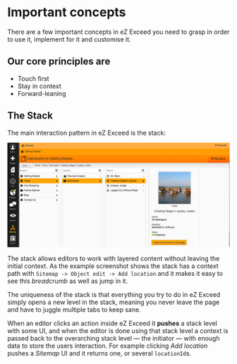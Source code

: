 Important concepts
==================

There are a few important concepts in eZ Exceed you need to grasp in order to use it, implement for it and customise it.

## <a id="important-concepts-core-principles" href="#important-concepts-core-principles"></a> Our core principles are

- Touch first
- Stay in context
- Forward-leaning

## <a id="important-concepts-the stack" href="#important-concepts-the-stack"></a> The Stack

The main interaction pattern in eZ Exceed is the stack:

<img src="assets/img/01-stack.png" alt="The Stack">

The stack allows editors to work with layered content without leaving the initial context.
As the example screenshot shows the stack has a context path with `Sitemap -> Object edit -> Add location` and
it makes it easy to see this *breadcrumb* as well as jump in it.

The uniqueness of the stack is that everything you try to do in eZ Exceed simply opens a new level
in the stack, meaning you never leave the page and have to juggle multiple tabs to keep sane.

When an editor clicks an action inside eZ Exceed it **pushes** a stack level with some UI, and when the editor is done using that stack level
a context is passed back to the overarching stack level — the initiator — with enough data to store the users interaction.
For example clicking *Add location* pushes a *Sitemap* UI and it returns one, or several `locationId`s.

